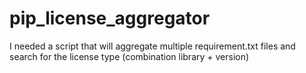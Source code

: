 # pip_license_aggregator
I needed a script that will aggregate multiple requirement.txt files and search for the license type (combination library + version)
